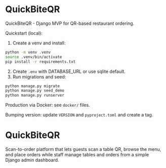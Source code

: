 # QuickBiteQR

QuickBiteQR - Django MVP for QR-based restaurant ordering.

Quickstart (local):

1. Create a venv and install:

```bash
python -m venv .venv
source .venv/bin/activate
pip install -r requirements.txt
```

2. Create `.env` with DATABASE_URL or use sqlite default.
3. Run migrations and seed:

```bash
python manage.py migrate
python manage.py seed_demo
python manage.py runserver
```

Production via Docker: see `docker/` files.

Bumping version: update `VERSION` and `pyproject.toml` and create a tag.
# QuickBiteQR
Scan-to-order platform that lets guests scan a table QR, browse the menu, and place orders while staff manage tables and orders from a simple Django admin dashboard.
